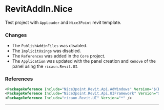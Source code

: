 # RevitAddIn.Nice

Test project with `AppLoader` and `Nice3Point` revit template.

### Changes

- The `PublishAddinFiles` was disabled.
- The `ImplicitUsings` was disabled.
- The `References` was added in the `Core` project.
- The `Application` was updated with the panel creation and `Remove` of the panel using the `ricaun.Revit.UI`.

### References
```xml
<PackageReference Include="Nice3point.Revit.Api.AdWindows" Version="$(RevitVersion).*" />
<PackageReference Include="Nice3point.Revit.Api.UIFramework" Version="$(RevitVersion).*" />
<PackageReference Include="ricaun.Revit.UI" Version="*" />
```

---